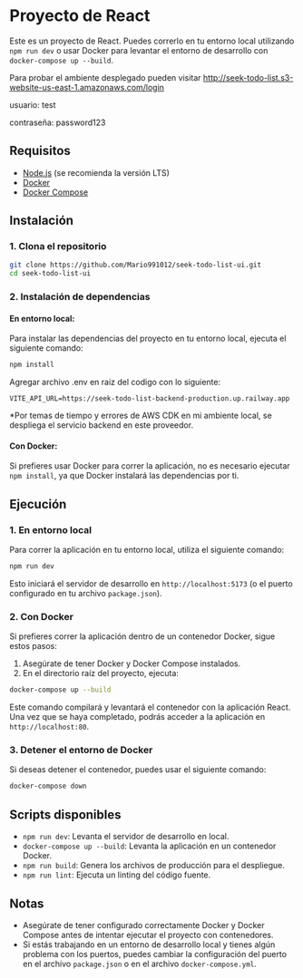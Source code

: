 
# Proyecto de React

Este es un proyecto de React. Puedes correrlo en tu entorno local utilizando `npm run dev` o usar Docker para levantar el entorno de desarrollo con `docker-compose up --build`.

Para probar el ambiente desplegado pueden visitar http://seek-todo-list.s3-website-us-east-1.amazonaws.com/login

usuario: test

contraseña: password123

## Requisitos

- [Node.js](https://nodejs.org/) (se recomienda la versión LTS)
- [Docker](https://www.docker.com/get-started)
- [Docker Compose](https://docs.docker.com/compose/)

## Instalación

### 1. Clona el repositorio

```bash
git clone https://github.com/Mario991012/seek-todo-list-ui.git
cd seek-todo-list-ui
```

### 2. Instalación de dependencias

#### En entorno local:

Para instalar las dependencias del proyecto en tu entorno local, ejecuta el siguiente comando:

```bash
npm install
```

Agregar archivo .env en raiz del codigo con lo siguiente:
```
VITE_API_URL=https://seek-todo-list-backend-production.up.railway.app
```
*Por temas de tiempo y errores de AWS CDK en mi ambiente local, se despliega el servicio backend en este proveedor.

#### Con Docker:

Si prefieres usar Docker para correr la aplicación, no es necesario ejecutar `npm install`, ya que Docker instalará las dependencias por ti.

## Ejecución

### 1. En entorno local

Para correr la aplicación en tu entorno local, utiliza el siguiente comando:

```bash
npm run dev
```

Esto iniciará el servidor de desarrollo en `http://localhost:5173` (o el puerto configurado en tu archivo `package.json`).

### 2. Con Docker

Si prefieres correr la aplicación dentro de un contenedor Docker, sigue estos pasos:

1. Asegúrate de tener Docker y Docker Compose instalados.
2. En el directorio raíz del proyecto, ejecuta:

```bash
docker-compose up --build
```

Este comando compilará y levantará el contenedor con la aplicación React. Una vez que se haya completado, podrás acceder a la aplicación en `http://localhost:80`.

### 3. Detener el entorno de Docker

Si deseas detener el contenedor, puedes usar el siguiente comando:

```bash
docker-compose down
```

## Scripts disponibles

- `npm run dev`: Levanta el servidor de desarrollo en local.
- `docker-compose up --build`: Levanta la aplicación en un contenedor Docker.
- `npm run build`: Genera los archivos de producción para el despliegue.
- `npm run lint`: Ejecuta un linting del código fuente.

## Notas

- Asegúrate de tener configurado correctamente Docker y Docker Compose antes de intentar ejecutar el proyecto con contenedores.
- Si estás trabajando en un entorno de desarrollo local y tienes algún problema con los puertos, puedes cambiar la configuración del puerto en el archivo `package.json` o en el archivo `docker-compose.yml`.
